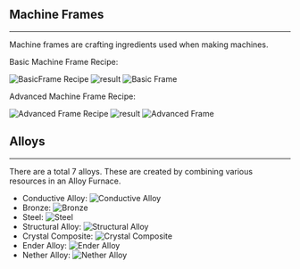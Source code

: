 ## Machine Frames
***
Machine frames are crafting ingredients used when making machines.

Basic Machine Frame Recipe:

![BasicFrame Recipe](http://i.imgur.com/tjVIqkW.png?1) ![result](http://i.imgur.com/BvFfcgy.png) ![Basic Frame](http://i.imgur.com/2MIWptK.png?1)

Advanced Machine Frame Recipe:

![Advanced Frame Recipe](http://i.imgur.com/RnxQX1l.png?1) ![result](http://i.imgur.com/BvFfcgy.png) ![Advanced Frame](http://i.imgur.com/ChFX29c.png?1)

## Alloys
***
There are a total 7 alloys. These are created by combining various resources in an Alloy Furnace.
* Conductive Alloy: ![Conductive Alloy](http://i.imgur.com/uraHTR1.png?1)
* Bronze: ![Bronze](http://i.imgur.com/aRfWoVX.png?1)
* Steel: ![Steel](http://i.imgur.com/77JQSUT.png?1)
* Structural Alloy: ![Structural Alloy](http://i.imgur.com/BsGStmV.png?1)
* Crystal Composite: ![Crystal Composite](http://i.imgur.com/W9IpmED.png?1)
* Ender Alloy: ![Ender Alloy](http://i.imgur.com/fQirSCZ.png?1)
* Nether Alloy: ![Nether Alloy](http://i.imgur.com/EqAIzIs.png?1)